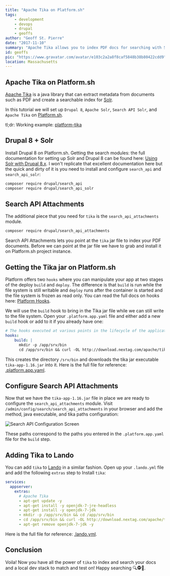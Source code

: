 ```yaml
---
title: "Apache Tika on Platform.sh"
tags:
    - development
    - devops
    - drupal
    - geoffs
author: "Geoff St. Pierre"
date: "2017-11-10"
summary: "Apache Tika allows you to index PDF docs for searching with Solr."
id: geoffs
pic: "https://www.gravatar.com/avatar/e103c2a2a8f8caf5848b38b80422cdd9"
location: Massachusetts
---
```


Apache Tika on Platform.sh
--------------------------

[Apache Tika](https://tika.apache.org/) is a java library that can extract metadata from documents such as PDF and create a searchable index for [Solr](http://lucene.apache.org/solr/).

In this tutorial we will set up `Drupal 8`, `Apache Solr`, `Search API Solr`, and `Apache Tika` on [Platform.sh](https://platform.sh).

tl;dr: Working example: [platform-tika](https://github.com/thinktandem/platform-tika)

Drupal 8 + Solr
---------------

Install Drupal 8 on Platform.sh. Getting the search modules: the full documentation for setting up Solr and Drupal 8 can be found here: [Using Solr with Drupal 8.x](https://docs.platform.sh/frameworks/drupal8/solr.html). I won't replicate that excellent documentation here but the quick and dirty of it is you need to install and configure `search_api` and `search_api_solr`:

```bash
composer require drupal/search_api
composer require drupal/search_api_solr
```

Search API Attachments
----------------------

The additional piece that you need for `tika` is the `search_api_attachments` module.

```bash
composer require drupal/search_api_attachments
```

Search API Attachments lets you point at the `tika` jar file to index your PDF documents. Before we can point at the jar file we have to grab and install it on Platform.sh project instance.

Getting the Tika jar on Platform.sh
-----------------------------------

Platform offers two `hooks` where you can manipulate your app at two stages of the deploy `build` and `deploy`.  The difference is that `build` is run while the file system is still writable and `deploy` runs after the container is started and the file system is frozen as read only. You can read the full docs on hooks here: [Platform Hooks](https://docs.platform.sh/configuration/app/build.html#hooks).

We will use the `build` hook to bring in the Tika jar file while we can still write to the file system. Open your `.platform.app.yaml` file and either add a new `build` hook or add to it if you already have one:

```yaml
# The hooks executed at various points in the lifecycle of the application.
hooks:
    build: |
      mkdir -p /app/srv/bin
      cd /app/srv/bin && curl -OL http://download.nextag.com/apache/tika/tika-app-1.16.jar
```

This creates the directory `/srv/bin` and downloads the tika jar executable `tika-app-1.16.jar` into it. Here is the full file for reference: [.platform.app.yaml](https://github.com/thinktandem/platform-tika/blob/master/.platform.app.yaml).

Configure Search API Attachments
--------------------------------

Now that we have the `tika-app-1.16.jar` file in place we are ready to configure the `search_api_attachments` module. Visit `/admin/config/search/search_api_attachments` in your browser and add the method, java executable, and tika paths configuration:

<img src="/images/articles/tika/tika-config.jpg" alt="Search API Configuration Screen" />

These paths correspond to the paths you entered in the `.platform.app.yaml` file for the `build` step.

Adding Tika to Lando
--------------------

You can add `tika` to [Lando](https://docs.devwithlando.io) in a similar fashion. Open up your `.lando.yml` file and add the following `extras` step to Install `tika`:

```yaml
services:
  appserver:
    extras:
      # Apache Tika
      - apt-get update -y
      - apt-get install -y openjdk-7-jre-headless
      - apt-get install -y openjdk-7-jdk
      - mkdir -p /app/srv/bin && cd /app/srv/bin
      - cd /app/srv/bin && curl -OL http://download.nextag.com/apache/tika/tika-app-1.16.jar
      - apt-get remove openjdk-7-jdk -y
```

Here is the full file for reference: [.lando.yml](https://github.com/thinktandem/platform-tika/blob/master/.lando.yml).

Conclusion
----------

Voila! Now you have all the power of `tika` to index and search your docs and a local dev stack to match and test on! Happy searching 🔍🕵🔎.
